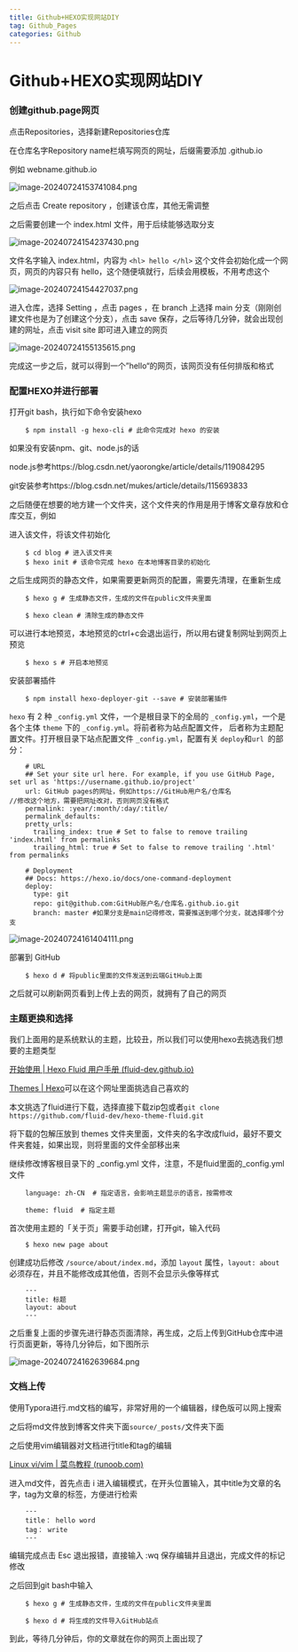 ```yaml
---
title: Github+HEXO实现网站DIY
tag: Github_Pages
categories: Github
---
```


# Github+HEXO实现网站DIY

### 创建github.page网页

点击Repositories，选择新建Repositories仓库

在仓库名字Repository name栏填写网页的网址，后缀需要添加 .github.io

例如 webname.github.io

![image-20240724153741084.png](https://s2.loli.net/2024/07/25/CagbJOAwjnGZl5h.png)

之后点击 Create repository ，创建该仓库，其他无需调整

之后需要创建一个 index.html 文件，用于后续能够选取分支

![image-20240724154237430.png](https://s2.loli.net/2024/07/25/fCE81aVXuvQHwkK.png)

文件名字输入 index.html，内容为 `<hl> hello </hl>` 这个文件会初始化成一个网页，网页的内容只有 hello，这个随便填就行，后续会用模板，不用考虑这个

![image-20240724154427037.png](https://s2.loli.net/2024/07/25/xcCAzGZfilE8pXI.png)

进入仓库，选择 Setting ，点击 pages ，在 branch 上选择 main 分支（刚刚创建文件也是为了创建这个分支），点击 save 保存，之后等待几分钟，就会出现创建的网址，点击 visit site 即可进入建立的网页

![image-20240724155135615.png](https://s2.loli.net/2024/07/25/iJS68ZOUrkLHKBo.png)

完成这一步之后，就可以得到一个”hello“的网页，该网页没有任何排版和格式

### 配置HEXO并进行部署

打开git bash，执行如下命令安装hexo

```
	$ npm install -g hexo-cli # 此命令完成对 hexo 的安装
```

如果没有安装npm、git、node.js的话

node.js参考https://blog.csdn.net/yaorongke/article/details/119084295

git安装参考https://blog.csdn.net/mukes/article/details/115693833

之后随便在想要的地方建一个文件夹，这个文件夹的作用是用于博客文章存放和仓库交互，例如<blog>

进入该文件，将该文件初始化

```
	$ cd blog # 进入该文件夹
	$ hexo init # 该命令完成 hexo 在本地博客目录的初始化
```

之后生成网页的静态文件，如果需要更新网页的配置，需要先清理，在重新生成

```
	$ hexo g # 生成静态文件，生成的文件在public文件夹里面
	
	$ hexo clean # 清除生成的静态文件
```

可以进行本地预览，本地预览的ctrl+c会退出运行，所以用右键复制网址到网页上预览

```
	$ hexo s # 开启本地预览
```

安装部署插件

```
	$ npm install hexo-deployer-git --save # 安装部署插件
```

`hexo` 有 2 种 `_config.yml` 文件，一个是根目录下的全局的 `_config.yml`，一个是各个主体 `theme` 下的 `_config.yml`。将前者称为站点配置文件， 后者称为主题配置文件。打开根目录下站点配置文件 `_config.yml`，配置有关 `deploy`和`url `的部分：

```
	# URL
	## Set your site url here. For example, if you use GitHub Page, set url as 'https://username.github.io/project'
	url: GitHub pages的网址，例如https://GitHub用户名/仓库名               //修改这个地方，需要把网址改对，否则网页没有格式
	permalink: :year/:month/:day/:title/
	permalink_defaults:
	pretty_urls:
	  trailing_index: true # Set to false to remove trailing 'index.html' from permalinks
	  trailing_html: true # Set to false to remove trailing '.html' from permalinks
	
	# Deployment
	## Docs: https://hexo.io/docs/one-command-deployment
	deploy:
	  type: git
	  repo: git@github.com:GitHub账户名/仓库名.github.io.git
	  branch: master #如果分支是main记得修改，需要推送到哪个分支，就选择哪个分支
```

![image-20240724161404111.png](https://s2.loli.net/2024/07/25/Us5zgjtJm8fKQ6X.png)

部署到 GitHub

```
	$ hexo d # 将public里面的文件发送到云端GitHub上面
```

之后就可以刷新网页看到上传上去的网页，就拥有了自己的网页

### 主题更换和选择

我们上面用的是系统默认的主题，比较丑，所以我们可以使用hexo去挑选我们想要的主题类型

[开始使用 | Hexo Fluid 用户手册 (fluid-dev.github.io)](https://fluid-dev.github.io/hexo-fluid-docs/start/#更新主题)

[Themes | Hexo](https://hexo.io/themes/)可以在这个网址里面挑选自己喜欢的

本文挑选了fluid进行下载，选择直接下载zip包或者`git clone https://github.com/fluid-dev/hexo-theme-fluid.git`

将下载的包解压放到 themes 文件夹里面，文件夹的名字改成fluid，最好不要文件夹套娃，如果出现，则将里面的文件全部移出来

继续修改博客根目录下的 _config.yml 文件，注意，不是fluid里面的_config.yml文件

```
	language: zh-CN  # 指定语言，会影响主题显示的语言，按需修改
	
	theme: fluid  # 指定主题
```

首次使用主题的「关于页」需要手动创建，打开git，输入代码

```
	$ hexo new page about
```

创建成功后修改 `/source/about/index.md`，添加 `layout` 属性，`layout: about` 必须存在，并且不能修改成其他值，否则不会显示头像等样式

```
	---
	title: 标题
	layout: about
	---
```

之后重复上面的步骤先进行静态页面清除，再生成，之后上传到GitHub仓库中进行页面更新，等待几分钟后，如下图所示

![image-20240724162639684.png](https://s2.loli.net/2024/07/25/2wTjGbtilvdkBpW.png)

### 文档上传

使用Typora进行.md文档的编写，非常好用的一个编辑器，绿色版可以网上搜索

之后将md文件放到博客文件夹下面` source/_posts/ `文件夹下面

之后使用vim编辑器对文档进行title和tag的编辑

[Linux vi/vim | 菜鸟教程 (runoob.com)](https://www.runoob.com/linux/linux-vim.html)

进入md文件，首先点击 i 进入编辑模式，在开头位置输入，其中title为文章的名字，tag为文章的标签，方便进行检索

```
	---
	title： hello word
	tag： write
	---
```

编辑完成点击 Esc 退出报错，直接输入 :wq 保存编辑并且退出，完成文件的标记修改

之后回到git bash中输入

```
	$ hexo g # 生成静态文件，生成的文件在public文件夹里面

	$ hexo d # 将生成的文件导入GitHub站点
```

到此，等待几分钟后，你的文章就在你的网页上面出现了
